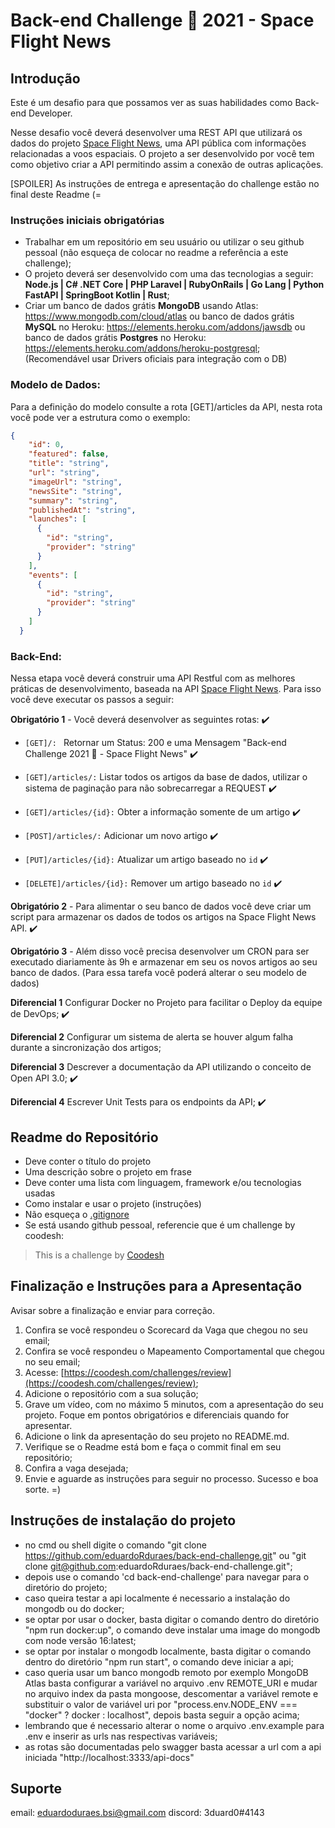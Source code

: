 # Back-end Challenge 🏅 2021 - Space Flight News

## Introdução

Este é um desafio para que possamos ver as suas habilidades como Back-end Developer.

Nesse desafio você deverá desenvolver uma REST API que utilizará os dados do projeto [Space Flight News](https://api.spaceflightnewsapi.net/v3/documentation), uma API pública com informações relacionadas a voos espaciais. O projeto a ser desenvolvido por você tem como objetivo criar a API permitindo assim a conexão de outras aplicações.

[SPOILER] As instruções de entrega e apresentação do challenge estão no final deste Readme (=

### Instruções iniciais obrigatórias

- Trabalhar em um repositório em seu usuário ou utilizar o seu github pessoal (não esqueça de colocar no readme a referência a este challenge);
- O projeto deverá ser desenvolvido com uma das tecnologias a seguir: **Node.js | C# .NET Core | PHP Laravel | RubyOnRails | Go Lang | Python FastAPI | SpringBoot Kotlin | Rust**;
- Criar um banco de dados grátis **MongoDB** usando Atlas: https://www.mongodb.com/cloud/atlas ou banco de dados grátis **MySQL** no Heroku: https://elements.heroku.com/addons/jawsdb ou banco de dados grátis **Postgres** no Heroku: https://elements.heroku.com/addons/heroku-postgresql; (Recomendável usar Drivers oficiais para integração com o DB)

### Modelo de Dados:

Para a definição do modelo consulte a rota [GET]/articles da API, nesta rota você pode ver a estrutura como o exemplo:

```json
{
    "id": 0,
    "featured": false,
    "title": "string",
    "url": "string",
    "imageUrl": "string",
    "newsSite": "string",
    "summary": "string",
    "publishedAt": "string",
    "launches": [
      {
        "id": "string",
        "provider": "string"
      }
    ],
    "events": [
      {
        "id": "string",
        "provider": "string"
      }
    ]
  }
```

### Back-End:

Nessa etapa você deverá construir uma API Restful com as melhores práticas de desenvolvimento, baseada na API [Space Flight News](https://api.spaceflightnewsapi.net/v3/documentation). Para isso você deve executar os passos a seguir:

**Obrigatório 1** - Você deverá desenvolver as seguintes rotas: ✔️

- `[GET]/: ` Retornar um Status: 200 e uma Mensagem "Back-end Challenge 2021 🏅 - Space Flight News" ✔️
- `[GET]/articles/:`   Listar todos os artigos da base de dados, utilizar o sistema de paginação para não sobrecarregar a REQUEST ✔️

- `[GET]/articles/{id}:` Obter a informação somente de um artigo ✔️
- `[POST]/articles/:` Adicionar um novo artigo ✔️
- `[PUT]/articles/{id}:` Atualizar um artigo baseado no `id` ✔️
- `[DELETE]/articles/{id}:` Remover um artigo baseado no `id` ✔️

**Obrigatório 2** - Para alimentar o seu banco de dados você deve criar um script para armazenar os dados de todos os artigos na Space Flight News API. ✔️

**Obrigatório 3** - Além disso você precisa desenvolver um CRON para ser executado diariamente às 9h e armazenar em seu os novos artigos ao seu banco de dados. (Para essa tarefa você poderá alterar o seu modelo de dados)

**Diferencial 1** Configurar Docker no Projeto para facilitar o Deploy da equipe de DevOps; ✔️

**Diferencial 2** Configurar um sistema de alerta se houver algum falha durante a sincronização dos artigos;

**Diferencial 3** Descrever a documentação da API utilizando o conceito de Open API 3.0; ✔️

**Diferencial 4** Escrever Unit Tests para os endpoints da API; ✔️

## Readme do Repositório

- Deve conter o título do projeto
- Uma descrição sobre o projeto em frase
- Deve conter uma lista com linguagem, framework e/ou tecnologias usadas
- Como instalar e usar o projeto (instruções)
- Não esqueça o [.gitignore](https://www.toptal.com/developers/gitignore)
- Se está usando github pessoal, referencie que é um challenge by coodesh:

>  This is a challenge by [Coodesh](https://coodesh.com/)

## Finalização e Instruções para a Apresentação

Avisar sobre a finalização e enviar para correção.

1. Confira se você respondeu o Scorecard da Vaga que chegou no seu email;
2. Confira se você respondeu o Mapeamento Comportamental que chegou no seu email;
3. Acesse: [https://coodesh.com/challenges/review](https://coodesh.com/challenges/review);
4. Adicione o repositório com a sua solução;
5. Grave um vídeo, com no máximo 5 minutos, com a apresentação do seu projeto. Foque em pontos obrigatórios e diferenciais quando for apresentar.
6. Adicione o link da apresentação do seu projeto no README.md.
7. Verifique se o Readme está bom e faça o commit final em seu repositório;
8. Confira a vaga desejada;
9. Envie e aguarde as instruções para seguir no processo. Sucesso e boa sorte. =)


## Instruções de instalação do projeto

- no cmd ou shell digite o comando "git clone https://github.com/eduardoRduraes/back-end-challenge.git" ou "git clone git@github.com:eduardoRduraes/back-end-challenge.git";
- depois use o comando 'cd back-end-challenge' para navegar para o diretório do projeto;
- caso queira testar a api localmente é necessario a instalação do mongodb ou do docker;
- se optar por usar o docker, basta digitar o comando dentro do diretório "npm run docker:up", o comando deve instalar uma image do mongodb com node versão 16:latest;
- se optar por instalar o mongodb localmente, basta digitar o comando dentro do diretório "npm run start", o comando deve iniciar a api;
- caso queria usar um banco mongodb remoto por exemplo MongoDB Atlas basta configurar a variável no arquivo .env REMOTE_URI e mudar no arquivo index da pasta mongoose, descomentar a variável remote e substituir o valor de variável uri por "process.env.NODE_ENV === "docker" ? docker : localhost", depois basta seguir a opção acima;
- lembrando que é necessario alterar o nome o arquivo .env.example para .env e inserir as urls nas respectivas variáveis;
- as rotas são documentadas pelo swagger basta acessar a url com a api iniciada "http://localhost:3333/api-docs"

## Suporte
email: eduardoduraes.bsi@gmail.com
discord: 3duard0#4143

